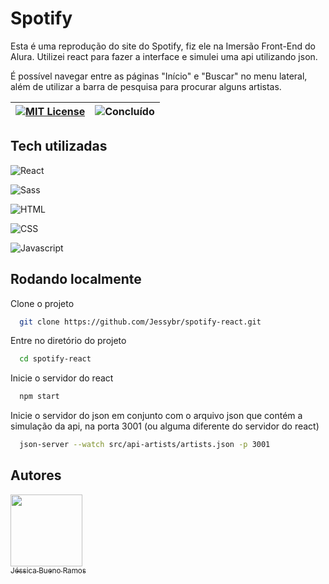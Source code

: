 
# Spotify

Esta é uma reprodução do site do Spotify, fiz ele na Imersão Front-End do Alura. Utilizei react para fazer a interface e simulei uma api utilizando json. 

É possível navegar entre as páginas "Início" e "Buscar" no menu lateral, além de utilizar a barra de pesquisa para procurar alguns artistas.



|[![MIT License](https://img.shields.io/badge/License-MIT-green.svg)](https://choosealicense.com/licenses/mit/)|![Concluído](https://img.shields.io/badge/Status-conclu%C3%ADdo-blue)|
| :---: | :---: |


## Tech utilizadas



![React](https://img.shields.io/badge/React-20232A?style=for-the-badge&logo=react&logoColor=61DAFB)

![Sass](https://img.shields.io/badge/Sass-CC6699?style=for-the-badge&logo=sass&logoColor=white)

![HTML](https://img.shields.io/badge/HTML5-E34F26?style=for-the-badge&logo=html5&logoColor=white)

![CSS](	https://img.shields.io/badge/CSS3-1572B6?style=for-the-badge&logo=css3&logoColor=white)

![Javascript](https://img.shields.io/badge/JavaScript-323330?style=for-the-badge&logo=javascript&logoColor=F7DF1E)



## Rodando localmente

Clone o projeto

```bash
  git clone https://github.com/Jessybr/spotify-react.git
```

Entre no diretório do projeto

```bash
  cd spotify-react
```

Inicie o servidor do react

```bash
  npm start
```

Inicie o servidor do json em conjunto com o arquivo json que contém a simulação da api, na porta 3001 (ou alguma diferente do servidor do react)

```bash
  json-server --watch src/api-artists/artists.json -p 3001
```


## Autores

[<img loading="lazy" src="https://avatars.githubusercontent.com/u/134964436?v=4" width=115><br><sub>Jéssica Bueno Ramos</sub>](https://github.com/Jessybr) 
